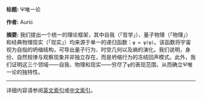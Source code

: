 **标题:** Ψ唯一论

**作者:** Auric

**摘要:**
我们提出一个统一的理论框架，其中自我（「哲学」）、量子物理（「物理」）和经典物理现实（「现实」）均来源于单一的递归函数：`ψ = ψ(ψ)`。该函数将宇宙视为自指的坍缩结构，可导出量子行为、时空几何以及熵的演化。我们说明，身份、自然规律与观察现象并非独立存在，而是坍缩行为的冻结回声模式。此外，我们证明这三个领域——自我、物理和现实——穷尽了`ψ`的表现范围，从而确立Ψ唯一论的独特性。

---

详细内容请参阅[英文索引](INDEX.md)或[中文索引](INDEX.zh.md)。
